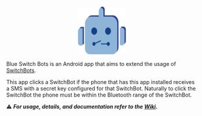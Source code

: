 <p align="center">
    <img
        width="25%"
        style="text-align: center;"
        src=".github/res/img/blue_switch_bots.png" />
</p>

Blue Switch Bots is an Android app that aims to extend the usage of [SwitchBots](https://www.switch-bot.com/bot).

This app clicks a SwitchBot if the phone that has this app installed receives a SMS with a secret key configured for that SwitchBot. Naturally to click the SwitchBot the phone must be within the Bluetooth range of the SwitchBot.

:warning: **_For usage, details, and documentation refer to the [Wiki](https://github.com/iia/blue-switch-bots/wiki)._**
